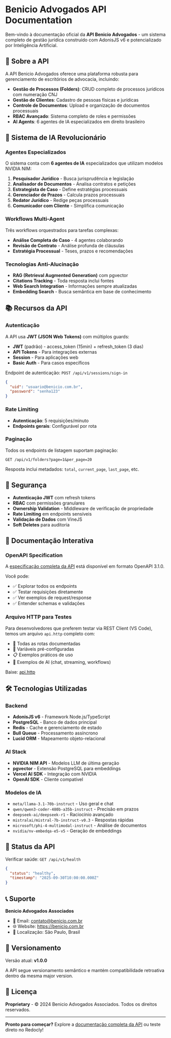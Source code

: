 # Benicio Advogados API Documentation

Bem-vindo à documentação oficial da **API Benicio Advogados** - um sistema completo de gestão jurídica construído com AdonisJS v6 e potencializado por Inteligência Artificial.

## 🚀 Sobre a API

A API Benicio Advogados oferece uma plataforma robusta para gerenciamento de escritórios de advocacia, incluindo:

- **Gestão de Processos (Folders)**: CRUD completo de processos jurídicos com numeração CNJ
- **Gestão de Clientes**: Cadastro de pessoas físicas e jurídicas
- **Controle de Documentos**: Upload e organização de documentos processuais
- **RBAC Avançado**: Sistema completo de roles e permissões
- **AI Agents**: 6 agentes de IA especializados em direito brasileiro

## 🤖 Sistema de IA Revolucionário

### Agentes Especializados

O sistema conta com **6 agentes de IA** especializados que utilizam modelos NVIDIA NIM:

1. **Pesquisador Jurídico** - Busca jurisprudência e legislação
2. **Analisador de Documentos** - Analisa contratos e petições
3. **Estrategista de Caso** - Define estratégias processuais
4. **Gerenciador de Prazos** - Calcula prazos processuais
5. **Redator Jurídico** - Redige peças processuais
6. **Comunicador com Cliente** - Simplifica comunicação

### Workflows Multi-Agent

Três workflows orquestrados para tarefas complexas:

- **Análise Completa de Caso** - 4 agentes colaborando
- **Revisão de Contrato** - Análise profunda de cláusulas
- **Estratégia Processual** - Teses, prazos e recomendações

### Tecnologias Anti-Alucinação

- **RAG (Retrieval Augmented Generation)** com pgvector
- **Citations Tracking** - Toda resposta inclui fontes
- **Web Search Integration** - Informações sempre atualizadas
- **Embedding Search** - Busca semântica em base de conhecimento

## 📚 Recursos da API

### Autenticação

A API usa **JWT (JSON Web Tokens)** com múltiplos guards:

- **JWT** (padrão) - access_token (15min) + refresh_token (3 dias)
- **API Tokens** - Para integrações externas
- **Session** - Para aplicações web
- **Basic Auth** - Para casos específicos

Endpoint de autenticação: `POST /api/v1/sessions/sign-in`

```json
{
  "uid": "usuario@benicio.com.br",
  "password": "senha123"
}
```

### Rate Limiting

- **Autenticação**: 5 requisições/minuto
- **Endpoints gerais**: Configurável por rota

### Paginação

Todos os endpoints de listagem suportam paginação:

```
GET /api/v1/folders?page=1&per_page=20
```

Resposta inclui metadados: `total`, `current_page`, `last_page`, etc.

## 🔐 Segurança

- **Autenticação JWT** com refresh tokens
- **RBAC** com permissões granulares
- **Ownership Validation** - Middleware de verificação de propriedade
- **Rate Limiting** em endpoints sensíveis
- **Validação de Dados** com VineJS
- **Soft Deletes** para auditoria

## 📖 Documentação Interativa

### OpenAPI Specification

A [especificação completa da API](./openapi.yaml) está disponível em formato OpenAPI 3.1.0.

Você pode:
- ✅ Explorar todos os endpoints
- ✅ Testar requisições diretamente
- ✅ Ver exemplos de request/response
- ✅ Entender schemas e validações

### Arquivo HTTP para Testes

Para desenvolvedores que preferem testar via REST Client (VS Code), temos um arquivo `api.http` completo com:

- 📝 Todas as rotas documentadas
- 🔑 Variáveis pré-configuradas
- 📋 Exemplos práticos de uso
- 🤖 Exemplos de AI (chat, streaming, workflows)

Baixe: [api.http](./api.http)

## 🛠️ Tecnologias Utilizadas

### Backend
- **AdonisJS v6** - Framework Node.js/TypeScript
- **PostgreSQL** - Banco de dados principal
- **Redis** - Cache e gerenciamento de estado
- **Bull Queue** - Processamento assíncrono
- **Lucid ORM** - Mapeamento objeto-relacional

### AI Stack
- **NVIDIA NIM API** - Modelos LLM de última geração
- **pgvector** - Extensão PostgreSQL para embeddings
- **Vercel AI SDK** - Integração com NVIDIA
- **OpenAI SDK** - Cliente compatível

### Modelos de IA
- `meta/llama-3.1-70b-instruct` - Uso geral e chat
- `qwen/qwen3-coder-480b-a35b-instruct` - Precisão em prazos
- `deepseek-ai/deepseek-r1` - Raciocínio avançado
- `mistralai/mistral-7b-instruct-v0.3` - Respostas rápidas
- `microsoft/phi-4-multimodal-instruct` - Análise de documentos
- `nvidia/nv-embedqa-e5-v5` - Geração de embeddings

## 🚦 Status da API

Verificar saúde: `GET /api/v1/health`

```json
{
  "status": "healthy",
  "timestamp": "2025-09-30T10:00:00.000Z"
}
```

## 📞 Suporte

**Benicio Advogados Associados**

- 📧 Email: contato@benicio.com.br
- 🌐 Website: https://benicio.com.br
- 📍 Localização: São Paulo, Brasil

## 🔄 Versionamento

Versão atual: **v1.0.0**

A API segue versionamento semântico e mantém compatibilidade retroativa dentro da mesma major version.

## 📝 Licença

**Proprietary** - © 2024 Benicio Advogados Associados. Todos os direitos reservados.

---

**Pronto para começar?** Explore a [documentação completa da API](./openapi.yaml) ou teste direto no Redocly!